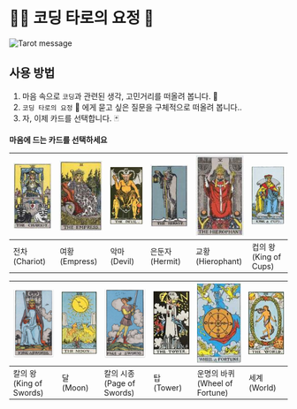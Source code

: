 # 🧑‍💻 코딩 타로의 요정 🧚

![Tarot message](https://readme-multilang.vercel.app/api/getimage)

## 사용 방법
 1. 마음 속으로 `코딩`과 관련된 생각, 고민거리를 떠올려 봅니다. 🧘 
 2. `코딩 타로의 요정` 🧚 에게 묻고 싶은 질문을 구체적으로 떠올려 봅니다..
 3. 자, 이제 카드를 선택합니다. 🃏 

**마음에 드는 카드를 선택하세요**

| [![Chariot](https://raw.githubusercontent.com/Anne-Hyeyeon/readme-multilang/main/img/chariot.jpg)](https://readme-multilang.vercel.app/api/getimage?callback=https://github.com/Anne-Hyeyeon) | [![Empress](https://raw.githubusercontent.com/Anne-Hyeyeon/readme-multilang/main/img/empress.jpg)](https://readme-multilang.vercel.app/api/getimage?callback=https://github.com/Anne-Hyeyeon) | [![Devil](https://raw.githubusercontent.com/Anne-Hyeyeon/readme-multilang/main/img/devil.jpg)](https://readme-multilang.vercel.app/api/getimage?callback=https://github.com/Anne-Hyeyeon) | [![Hermit](https://raw.githubusercontent.com/Anne-Hyeyeon/readme-multilang/main/img/hermit.jpg)](https://readme-multilang.vercel.app/api/getimage?callback=https://github.com/Anne-Hyeyeon) | [![Hierophant](https://raw.githubusercontent.com/Anne-Hyeyeon/readme-multilang/main/img/hierophant.jpg)](https://readme-multilang.vercel.app/api/getimage?callback=https://github.com/Anne-Hyeyeon) | [![King of Cups](https://raw.githubusercontent.com/Anne-Hyeyeon/readme-multilang/main/img/king-of-cups.jpg)](https://readme-multilang.vercel.app/api/getimage?callback=https://github.com/Anne-Hyeyeon) |
|---|---|---|---|---|---|
| 전차 <br> (Chariot) | 여황 <br> (Empress) | 악마 <br> (Devil) | 은둔자 <br> (Hermit) | 교황 <br> (Hierophant) | 컵의 왕 <br> (King of Cups) |

| [![King of Swords](https://raw.githubusercontent.com/Anne-Hyeyeon/readme-multilang/main/img/king-of-swords.png)](https://readme-multilang.vercel.app/api/getimage?callback=https://github.com/Anne-Hyeyeon) | [![Moon](https://raw.githubusercontent.com/Anne-Hyeyeon/readme-multilang/main/img/moon.jpg)](https://readme-multilang.vercel.app/api/getimage?callback=https://github.com/Anne-Hyeyeon) | [![Page of Swords](https://raw.githubusercontent.com/Anne-Hyeyeon/readme-multilang/main/img/page-of-swords.png)](https://readme-multilang.vercel.app/api/getimage?callback=https://github.com/Anne-Hyeyeon) | [![Tower](https://raw.githubusercontent.com/Anne-Hyeyeon/readme-multilang/main/img/tower.jpg)](https://readme-multilang.vercel.app/api/getimage?callback=https://github.com/Anne-Hyeyeon) | [![Wheel of Fortune](https://raw.githubusercontent.com/Anne-Hyeyeon/readme-multilang/main/img/wheel-of-forutune.jpg)](https://readme-multilang.vercel.app/api/getimage?callback=https://github.com/Anne-Hyeyeon) | [![World](https://raw.githubusercontent.com/Anne-Hyeyeon/readme-multilang/main/img/world.jpg)](https://readme-multilang.vercel.app/api/getimage?callback=https://github.com/Anne-Hyeyeon) |
|---|---|---|---|---|---|
| 칼의 왕 <br> (King of Swords) | 달 <br> (Moon) | 칼의 시종 <br> (Page of Swords) | 탑 <br> (Tower) | 운명의 바퀴 <br> (Wheel of Fortune) | 세계 <br> (World) |
